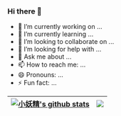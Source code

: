### Hi there 👋

- 🔭 I’m currently working on ...
- 🌱 I’m currently learning ...
- 👯 I’m looking to collaborate on ...
- 🤔 I’m looking for help with ...
- 💬 Ask me about ...
- 📫 How to reach me: ...
- 😄 Pronouns: ...
- ⚡ Fun fact: ...

| <a href="https://github.com/anuraghazra/github-readme-stats"><img align="center" src="https://github-readme-stats.vercel.app/api?username=headplan&show_icons=true&include_all_commits=true&hide_border=true" alt="小妖精's github stats" /></a> | <a href="https://github.com/anuraghazra/github-readme-stats"><img align="center" src="https://github-readme-stats.vercel.app/api/top-langs/?username=headplan&layout=compact&hide_border=true" /></a> |
| ------------- | ------------- |
